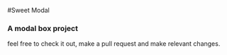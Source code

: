 #Sweet Modal
### A modal box project

feel free to check it out, make a pull request and make relevant changes.